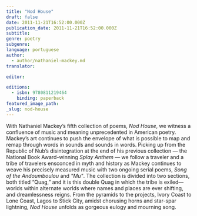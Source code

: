 ```yaml
---
title: "Nod House"
draft: false
date: 2011-11-21T16:52:00.000Z
publication_date: 2011-11-21T16:52:00.000Z
subtitle:
genre: poetry
subgenre:
language: portuguese
author:
  - author/nathaniel-mackey.md
translator:

editor:

editions:
  - isbn: 9780811219464
    binding: paperback
featured_image_path:
_slug: nod-house
---
```


With Nathaniel Mackey’s fifth collection of poems, _Nod House_, we witness a confluence of music and meaning unprecedented in American poetry. Mackey’s art continues to push the envelope of what is possible to map and remap through words in sounds and sounds in words. Picking up from the Republic of Nub’s disintegration at the end of his previous collection — the National Book Award-winning _Splay Anthem_ — we follow a traveler and a tribe of travelers ensconced in myth and history as Mackey continues to weave his precisely measured music with two ongoing serial poems, _Song of the Andoumboulou_ and _"Mu"_. The collection is divided into two sections, both titled “Quag,” and it is this double Quag in which the tribe is exiled––worlds within alternate worlds where names and places are ever shifting, and dreamlessness reigns. From the pyramids to the projects, Ivory Coast to Lone Coast, Lagos to Stick City, amidst chorusing horns and star-spar lightning, _Nod House_ unfolds as gorgeous eulogy and mourning song.


